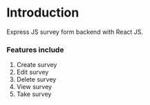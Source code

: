 # Introduction

Express JS survey form backend with React JS.

### Features include

1. Create survey
2. Edit survey
3. Delete survey
4. View survey
5. Take survey
